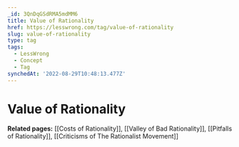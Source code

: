 ```yaml
---
_id: 3QnDqGSdRMA5mdMM6
title: Value of Rationality
href: https://lesswrong.com/tag/value-of-rationality
slug: value-of-rationality
type: tag
tags:
  - LessWrong
  - Concept
  - Tag
synchedAt: '2022-08-29T10:48:13.477Z'
---
```


# Value of Rationality

**Related pages:** [[Costs of Rationality]], [[Valley of Bad Rationality]], [[Pitfalls of Rationality]], [[Criticisms of The Rationalist Movement]]

